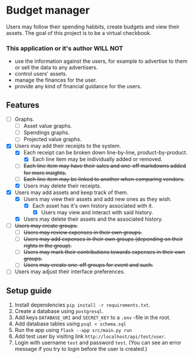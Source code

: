 # Budget manager

Users may follow their spending habbits, create budgets and view their assets. The goal of this project is to be a virtual checkbook.

### This application or it's author WILL NOT
- use the information against the users, for example to advertise to them or sell the data to any advertisers.
- control users' assets.
- manage the finances for the user.
- provide any kind of financial guidance for the users.

## Features
- [ ] Graphs.
  - [ ] Asset value graphs.
  - [ ] Spendings graphs.
  - [ ] Projected value graphs.
- [x] Users may add their receipts to the system.
  - [x] Each receipt can be broken down line-by-line, product-by-product.
    - [x] Each line item may be individually added or removed.
  - [ ] ~~Each line item may have their sales and one-off markdowns added for more insights.~~
  - [ ] ~~Each line item may be linked to another when comparing vendors.~~
  - [x] Users may delete their receipts.
- [x] Users may add assets and keep track of them.
  - [x] Users may view their assets and add new ones as they wish.
    - [x] Each asset has it's own history associated with it.
      - [x] Users may view and interact with said history.
  - [x] Users may delete their assets and the associated history.
- [ ] ~~Users may create groups.~~
  - [ ] ~~Users may review expenses in their own groups.~~
  - [ ] ~~Users may add expenses in their own groups (depending on their rights in the group).~~
  - [ ] ~~Users may mark their contributions towards expenses in their own groups.~~
  - [ ] ~~Users may create one-off groups for event and such.~~
- [ ] Users may adjust their interface preferences.

## Setup guide

1. Install dependencies `pip install -r requirements.txt`.
2. Create a database using `postgresql`.
3. Add keys `DATABASE_URI` and `SECRET_KEY` to a `.env` -file in the root.
4. Add database tables using `psql < schema.sql`
5. Run the app using `flask --app src/main.py run`
6. Add test user by visiting link `http://localhost/api/test/user`.
7. Login with username `test` and password `test`. (You can see an error message if you try to login before the user is created.)
